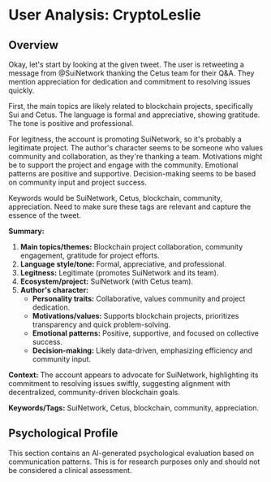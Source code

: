 # User Analysis: CryptoLeslie

## Overview

<think>
Okay, let's start by looking at the given tweet. The user is retweeting a message from @SuiNetwork thanking the Cetus team for their Q&A. They mention appreciation for dedication and commitment to resolving issues quickly.

First, the main topics are likely related to blockchain projects, specifically Sui and Cetus. The language is formal and appreciative, showing gratitude. The tone is positive and professional.

For legitness, the account is promoting SuiNetwork, so it's probably a legitimate project. The author's character seems to be someone who values community and collaboration, as they're thanking a team. Motivations might be to support the project and engage with the community. Emotional patterns are positive and supportive. Decision-making seems to be based on community input and project success.

Keywords would be SuiNetwork, Cetus, blockchain, community, appreciation. Need to make sure these tags are relevant and capture the essence of the tweet.
</think>

**Summary:**  
1. **Main topics/themes:** Blockchain project collaboration, community engagement, gratitude for project efforts.  
2. **Language style/tone:** Formal, appreciative, and professional.  
3. **Legitness:** Legitimate (promotes SuiNetwork and its team).  
4. **Ecosystem/project:** SuiNetwork (with Cetus team).  
5. **Author's character:**  
   - **Personality traits:** Collaborative, values community and project dedication.  
   - **Motivations/values:** Supports blockchain projects, prioritizes transparency and quick problem-solving.  
   - **Emotional patterns:** Positive, supportive, and focused on collective success.  
   - **Decision-making:** Likely data-driven, emphasizing efficiency and community input.  

**Context:** The account appears to advocate for SuiNetwork, highlighting its commitment to resolving issues swiftly, suggesting alignment with decentralized, community-driven blockchain goals.  

**Keywords/Tags:** SuiNetwork, Cetus, blockchain, community, appreciation.

## Psychological Profile

This section contains an AI-generated psychological evaluation based on communication patterns. This is for research purposes only and should not be considered a clinical assessment.